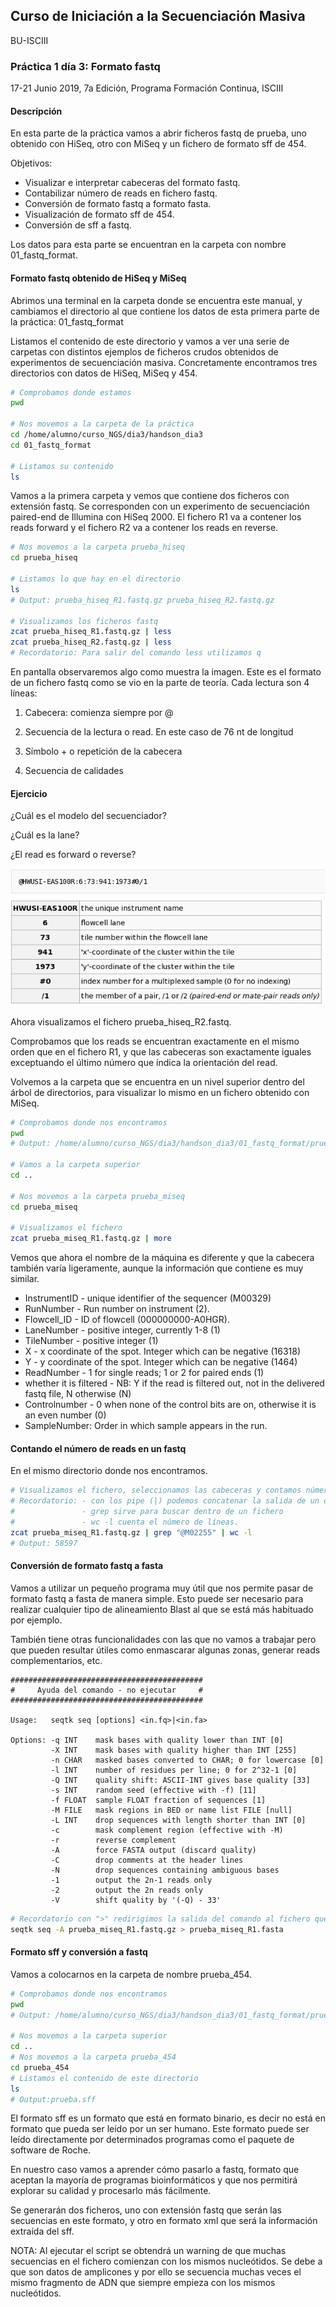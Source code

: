 ## Curso de Iniciación a la Secuenciación Masiva
BU-ISCIII

### Práctica 1 día 3: Formato fastq

17-21 Junio 2019, 7a Edición, Programa Formación Continua, ISCIII


#### Descripción
En esta parte de la práctica vamos a abrir ficheros fastq de prueba, uno obtenido con HiSeq, otro con MiSeq y un fichero de formato sff de 454.

Objetivos:

* Visualizar e interpretar cabeceras del formato fastq.
* Contabilizar número de reads en fichero fastq.
* Conversión de formato fastq a formato fasta.
* Visualización de formato sff de 454.
* Conversión de sff a fastq.

Los datos para esta parte se encuentran en la carpeta con nombre 01_fastq_format.

#### Formato fastq obtenido de HiSeq y MiSeq
Abrimos una terminal en la carpeta donde se encuentra este manual, y cambiamos el directorio al que contiene los datos de esta primera parte de la práctica: 01_fastq_format

Listamos el contenido de este directorio y vamos a ver una serie de carpetas con distintos ejemplos de ficheros crudos obtenidos de experimentos de secuenciación masiva. Concretamente encontramos tres directorios con datos de HiSeq, MiSeq y 454.

```bash
# Comprobamos donde estamos
pwd

# Nos movemos a la carpeta de la práctica
cd /home/alumno/curso_NGS/dia3/handson_dia3
cd 01_fastq_format

# Listamos su contenido
ls
```

Vamos a la primera carpeta y vemos que contiene dos ficheros con extensión fastq. Se corresponden con un experimento de secuenciación paired-end de Illumina con HiSeq 2000. El fichero R1 va a contener los reads forward y el fichero R2 va a contener
los reads en reverse.

```bash
# Nos movemos a la carpeta prueba_hiseq
cd prueba_hiseq

# Listamos lo que hay en el directorio
ls
# Output: prueba_hiseq_R1.fastq.gz prueba_hiseq_R2.fastq.gz

# Visualizamos los ficheros fastq
zcat prueba_hiseq_R1.fastq.gz | less
zcat prueba_hiseq_R2.fastq.gz | less
# Recordatorio: Para salir del comando less utilizamos q
```

En pantalla observaremos algo como muestra la imagen. Este es el formato de un fichero fastq como se vio en la parte de teoría. Cada lectura son 4 líneas:

1) Cabecera: comienza siempre por @


2) Secuencia de la lectura o read. En este caso de 76 nt de longitud


3) Símbolo + o repetición de la cabecera


4) Secuencia de calidades

#### Ejercicio
¿Cuál es el modelo del secuenciador?

¿Cuál es la lane?

¿El read es forward o reverse?

![Descipción fastq](img/fastq_description.png)

Ahora visualizamos el fichero prueba_hiseq_R2.fastq.

Comprobamos que los reads se encuentran exactamente en el mismo orden que en el fichero R1, y que las cabeceras son exactamente iguales exceptuando el último número que índica la orientación del read.

Volvemos a la carpeta que se encuentra en un nivel superior dentro del árbol de directorios, para visualizar lo mismo en un fichero obtenido con MiSeq.

```bash
# Comprobamos donde nos encontramos
pwd
# Output: /home/alumno/curso_NGS/dia3/handson_dia3/01_fastq_format/prueba_hiseq

# Vamos a la carpeta superior
cd ..

# Nos movemos a la carpeta prueba_miseq
cd prueba_miseq

# Visualizamos el fichero
zcat prueba_miseq_R1.fastq.gz | more
```

Vemos que ahora el nombre de la máquina es diferente y que la cabecera también varía ligeramente, aunque la información que contiene es muy similar.

* InstrumentID - unique identifier of the sequencer (M00329)
* RunNumber - Run number on instrument (2).
* Flowcell_ID - ID of flowcell (000000000-A0HGR).
* LaneNumber - positive integer, currently 1-8 (1)
* TileNumber - positive integer (1)
* X - x coordinate of the spot. Integer which can be negative (16318)
* Y - y coordinate of the spot. Integer which can be negative (1464)
* ReadNumber - 1 for single reads; 1 or 2 for paired ends (1)
* whether it is filtered - NB: Y if the read is filtered out, not in the delivered fastq file, N otherwise (N)
* Controlnumber - 0 when none of the control bits are on, otherwise it is an even number (0)
* SampleNumber: Order in which sample appears in the run.

#### Contando el número de reads en un fastq

En el mismo directorio donde nos encontramos.

```bash
# Visualizamos el fichero, seleccionamos las cabeceras y contamos número de lecturas.
# Recordatorio: - con los pipe (|) podemos concatenar la salida de un comando y la entrada del siguiente.
#               - grep sirve para buscar dentro de un fichero
#               - wc -l cuenta el número de líneas.
zcat prueba_miseq_R1.fastq.gz | grep "@M02255" | wc -l
# Output: 58597
```

#### Conversión de formato fastq a fasta

Vamos a utilizar un pequeño programa muy útil que nos permite pasar de formato fastq a fasta de manera simple. Esto puede ser necesario para realizar cualquier tipo de alineamiento Blast al que se está más habituado por ejemplo.

También tiene otras funcionalidades con las que no vamos a trabajar pero que pueden resultar útiles como enmascarar algunas zonas, generar reads complementarios, etc.

```
###########################################
#     Ayuda del comando - no ejecutar     #
###########################################

Usage:   seqtk seq [options] <in.fq>|<in.fa>

Options: -q INT    mask bases with quality lower than INT [0]
         -X INT    mask bases with quality higher than INT [255]
         -n CHAR   masked bases converted to CHAR; 0 for lowercase [0]
         -l INT    number of residues per line; 0 for 2^32-1 [0]
         -Q INT    quality shift: ASCII-INT gives base quality [33]
         -s INT    random seed (effective with -f) [11]
         -f FLOAT  sample FLOAT fraction of sequences [1]
         -M FILE   mask regions in BED or name list FILE [null]
         -L INT    drop sequences with length shorter than INT [0]
         -c        mask complement region (effective with -M)
         -r        reverse complement
         -A        force FASTA output (discard quality)
         -C        drop comments at the header lines
         -N        drop sequences containing ambiguous bases
         -1        output the 2n-1 reads only
         -2        output the 2n reads only
         -V        shift quality by '(-Q) - 33'
```

```bash
# Recordatorio con ">" redirigimos la salida del comando al fichero que nosotros queramos.
seqtk seq -A prueba_miseq_R1.fastq.gz > prueba_miseq_R1.fasta
```

#### Formato sff y conversión a fastq

Vamos a colocarnos en la carpeta de nombre prueba_454.

```bash
# Comprobamos donde nos encontramos
pwd
# Output: /home/alumno/curso_NGS/dia3/handson_dia3/01_fastq_format/prueba_miseq

# Nos movemos a la carpeta superior
cd ..
# Nos movemos a la carpeta prueba_454
cd prueba_454
# Listamos el contenido de este directorio
ls
# Output:prueba.sff
```

El formato sff es un formato que está en formato binario, es decir no está en formato que pueda ser leído por un ser humano. Este formato puede ser leído directamente por determinados programas como el paquete de software de Roche.

En nuestro caso vamos a aprender cómo pasarlo a fastq, formato que aceptan la mayoría de programas bioinformáticos y que nos permitirá explorar su calidad y procesarlo más fácilmente.

Se generarán dos ficheros, uno con extensión fastq que serán las secuencias en este formato, y otro en formato xml que será la información extraída del sff.

NOTA: Al ejecutar el script se obtendrá un warning de que muchas secuencias en el fichero comienzan con los mismos nucleótidos. Se debe a que son datos de amplicones y por ello se secuencia muchas veces el mismo fragmento de ADN que siempre empieza con los mismos nucleótidos.
